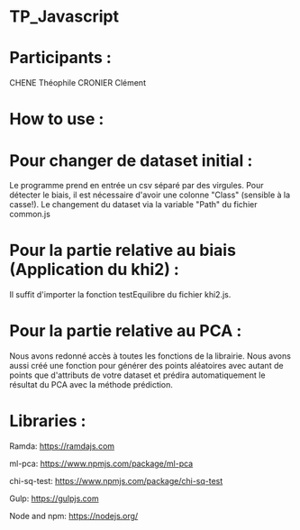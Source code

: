 # TP_Javascript

# Participants :

CHENE Théophile 
CRONIER Clément

# How to use :

# Pour changer de dataset initial :
Le programme prend en entrée un csv séparé par des virgules. Pour détecter le biais, il est nécessaire d'avoir une colonne "Class" (sensible à la casse!). Le changement du dataset via la variable "Path" du fichier common.js

# Pour la partie relative au biais (Application du khi2) :
Il suffit d'importer la fonction testEquilibre du fichier khi2.js.

# Pour la partie relative au PCA :
Nous avons redonné accès à toutes les fonctions de la librairie. Nous avons aussi créé une fonction pour générer des points aléatoires avec autant de points que d'attributs de votre dataset et prédira automatiquement le résultat du PCA avec la méthode prédiction.



# Libraries :

Ramda: https://ramdajs.com

ml-pca: https://www.npmjs.com/package/ml-pca

chi-sq-test: https://www.npmjs.com/package/chi-sq-test

Gulp: https://gulpjs.com

Node and npm: https://nodejs.org/


